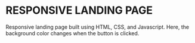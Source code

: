 # RESPONSIVE LANDING PAGE

Responsive landing page built using HTML, CSS, and Javascript.
    Here, the background color changes when the button is clicked.
